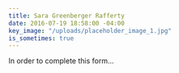 ```yaml
---
title: Sara Greenberger Rafferty
date: 2016-07-19 18:58:00 -04:00
key_image: "/uploads/placeholder_image_1.jpg"
is_sometimes: true
---
```


In order to complete this form...